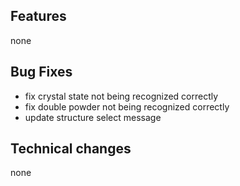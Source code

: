 ## Features
none

## Bug Fixes
- fix crystal state not being recognized correctly
- fix double powder not being recognized correctly
- update structure select message

## Technical changes
none